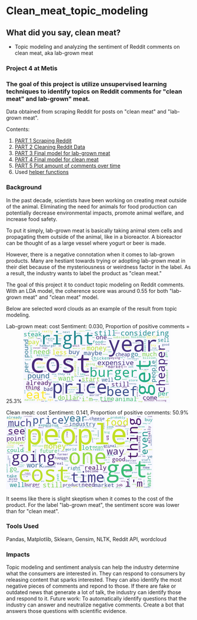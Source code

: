 # Clean_meat_topic_modeling
## What did you say, clean meat? 
- Topic modeling and analyzing the sentiment of Reddit comments on clean meat, aka lab-grown meat
### Project 4 at Metis

### The goal of this project is utilize unsupervised learning techniques to identify topics on Reddit comments for "clean meat" and lab-grown" meat.
Data obtained from scraping Reddit for posts on "clean meat" and "lab-grown meat".

Contents:
1. [PART 1 Scraping Reddit](https://github.com/chennat811/Clean_meat_topic_modeling/blob/main/Project4_PART1_Scrape_Reddit.ipynb)
2. [PART 2 Cleaning Reddit Data](https://github.com/chennat811/Clean_meat_topic_modeling/blob/main/Project4_PART2_Cleaning_Reddit_Data.ipynb)
3. [PART 3 Final model for lab-grown meat](https://github.com/chennat811/Clean_meat_topic_modeling/blob/main/Project4_PART3_FinalModel_LabGrown.ipynb)
4. [PART 4 Final model for clean meat](https://github.com/chennat811/Clean_meat_topic_modeling/blob/main/Project4_PART4_FinalModel_CleanMeat.ipynb)
5. [PART 5 Plot amount of comments over time](https://github.com/chennat811/Clean_meat_topic_modeling/blob/main/Project4_PART5-Amount_comments_over_time.ipynb)
6. Used [helper functions](https://github.com/chennat811/Clean_meat_topic_modeling/blob/main/helper_functions.py)

### Background
In the past decade, scientists have been working on creating meat outside of the animal. Eliminating the need for animals for food production can potentially decrease environmental impacts, promote animal welfare, and increase food safety. 

To put it simply, lab-grown meat is basically taking animal stem cells and propagating them outside of the animal, like in a bioreactor. A bioreactor can be thought of as a large vessel where yogurt or beer is made. 

However, there is a negative connotation when it comes to lab-grown products. Many are hestiant towards trying or adopting lab-grown meat in their diet because of the mysteriousness or weirdness factor in the label. As a result, the industry wants to label the product as "clean meat."

The goal of this project it to conduct topic modeling on Reddit comments. With an LDA model, the coherence score was around 0.55 for both "lab-grown meat" and "clean meat" model. 

Below are selected word clouds as an example of the result from topic modeling.

Lab-grown meat: cost
Sentiment: 0.030, Proportion of positive comments = 25.3%
![Cost](https://github.com/chennat811/Clean_meat_topic_modeling/blob/main/Final_Wordclouds/wordcloud_9_top1.png)

Clean meat: cost
Sentiment: 0.141, Proportion of positive comments: 50.9%
![Cost](https://github.com/chennat811/Clean_meat_topic_modeling/blob/main/Final_Wordclouds/wordcloud_clean_top1.png)

It seems like there is slight skeptism when it comes to the cost of the product. For the label "lab-grown meat", the sentiment score was lower than for "clean meat".

### Tools Used
Pandas, Matplotlib, Sklearn, Gensim, NLTK, Reddit API, wordcloud

### Impacts
Topic modeling and sentiment analysis can help the industry determine what the consumers are interested in. They can respond to consumers by releasing content that sparks interested. They can also identify the most negative pieces of comments and repond to those. If there are fake or outdated news that generate a lot of talk, the industry can identify those and respond to it. Future work: To automatically identify questions that the industry can answer and neutralize negative comments. Create a bot that answers those questions with scientific evidence.
